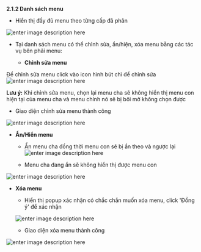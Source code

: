 
**2.1.2	Danh sách menu**

- Hiển thị đầy đủ menu theo từng cấp đã phân

![enter image description here](https://static8.muarecdn.com/original/muare/images/2021/04/08/5908257_screenshot-90.png)

- Tại danh sách menu có thể chỉnh sửa, ẩn/hiện, xóa menu  bằng các tác vụ bên phải menu: 
   
   + **Chỉnh sửa menu**
   
 Để chỉnh sửa menu click vào icon hình bút chì để chỉnh sửa
  ![enter image description here](https://static8.muarecdn.com/original/muare/images/2021/04/08/5908258_screenshot-91.png)


**Lưu ý:** Khi chỉnh sửa menu, chọn lại menu cha sẽ không hiển thị menu con hiện tại của menu cha và menu chính nó sẽ bị bôi mờ không chọn được

   - Giao diện chỉnh sửa menu thành công
   
  ![enter image description here](https://static8.muarecdn.com/original/muare/images/2021/04/08/5908261_screenshot-92.png)
   
   + **Ẩn/Hiển menu** 
      
     - Ẩn menu cha đồng thời menu con sẽ bị ẩn theo và ngược lại 
    ![enter image description here](https://static8.muarecdn.com/original/muare/images/2021/04/08/5908265_screenshot-93.png)

     -   Menu cha đang ẩn sẽ không hiển thị được menu con

![enter image description here](https://static8.muarecdn.com/original/muare/images/2021/04/08/5908269_screenshot-94.png) 


   + **Xóa menu**
        
     - Hiển thị popup xác nhận có chắc chắn muốn xóa menu, click 'Đồng ý' để xác nhận 
     
     ![enter image description here](https://static8.muarecdn.com/original/muare/images/2021/04/08/5908270_screenshot-95.png)

     - Giao diện xóa menu thành công

![enter image description here](https://static8.muarecdn.com/original/muare/images/2021/04/08/5908276_screenshot-96.png)
	 
   